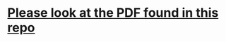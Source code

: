 # [Please look at the PDF found in this repo](https://github.com/iPhatty/Github-Resume/blob/master/Phat%20CV%2018:7.pdf)
